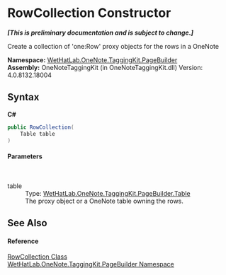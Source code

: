 # RowCollection Constructor 
 _**\[This is preliminary documentation and is subject to change.\]**_

Create a collection of 'one:Row' proxy objects for the rows in a OneNote

**Namespace:**&nbsp;<a href="56352230-71f2-f4b7-63a8-983965663af5">WetHatLab.OneNote.TaggingKit.PageBuilder</a><br />**Assembly:**&nbsp;OneNoteTaggingKit (in OneNoteTaggingKit.dll) Version: 4.0.8132.18004

## Syntax

**C#**<br />
``` C#
public RowCollection(
	Table table
)
```


#### Parameters
&nbsp;<dl><dt>table</dt><dd>Type: <a href="27dfc48a-6070-557b-cdfa-2152403138b3">WetHatLab.OneNote.TaggingKit.PageBuilder.Table</a><br />The proxy object or a OneNote table owning the rows.</dd></dl>

## See Also


#### Reference
<a href="7351ef21-d6d5-507a-6d78-48a5ea420800">RowCollection Class</a><br /><a href="56352230-71f2-f4b7-63a8-983965663af5">WetHatLab.OneNote.TaggingKit.PageBuilder Namespace</a><br />